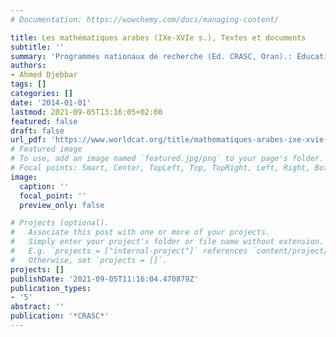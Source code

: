 ```yaml
---
# Documentation: https://wowchemy.com/docs/managing-content/

title: Les mathématiques arabes (IXe-XVIe s.), Textes et documents
subtitle: ''
summary: 'Programmes nationaux de recherche (Ed. CRASC, Oran).: Education et formation'
authors:
- Ahmed Djebbar
tags: []
categories: []
date: '2014-01-01'
lastmod: 2021-09-05T13:16:05+02:00
featured: false
draft: false
url_pdf: 'https://www.worldcat.org/title/mathematiques-arabes-ixe-xvie-s-textes-et-documents/oclc/910265500'
# Featured image
# To use, add an image named `featured.jpg/png` to your page's folder.
# Focal points: Smart, Center, TopLeft, Top, TopRight, Left, Right, BottomLeft, Bottom, BottomRight.
image:
  caption: ''
  focal_point: ''
  preview_only: false

# Projects (optional).
#   Associate this post with one or more of your projects.
#   Simply enter your project's folder or file name without extension.
#   E.g. `projects = ["internal-project"]` references `content/project/deep-learning/index.md`.
#   Otherwise, set `projects = []`.
projects: []
publishDate: '2021-09-05T11:16:04.470879Z'
publication_types:
- '5'
abstract: ''
publication: '*CRASC*'
---
```


<style>
   footer p:nth-child(2) {
    font-size: 0.75rem;
    text-align: center;
    display: none;
}
blockquote{
  display: none;
}
 </style>

